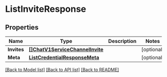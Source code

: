 # ListInviteResponse

## Properties

Name | Type | Description | Notes
------------ | ------------- | ------------- | -------------
**Invites** | [**[]ChatV1ServiceChannelInvite**](chat.v1.service.channel.invite.md) |  | [optional] 
**Meta** | [**ListCredentialResponseMeta**](ListCredentialResponse_meta.md) |  | [optional] 

[[Back to Model list]](../README.md#documentation-for-models) [[Back to API list]](../README.md#documentation-for-api-endpoints) [[Back to README]](../README.md)



